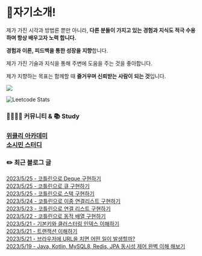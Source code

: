 
<h1>🙋자기소개!</h1>

제가 가진 시각과 방법론 뿐만 아니라, **다른 분들이 가지고 있는 경험과 지식도 적극 수용하며 항상 배우고자 노력 합니다.**

**경험과 이론, 피드백을 통한 성장을 지향**합니다.

제가 가진 기술과 지식을 통해 주변에 도움을 주는 것을 좋아합니다.

제가 지향하는 목표는 함께할 때 **즐거우며 신뢰받는 사람이 되는 것**입니다.

![](https://github-profile-trophy.vercel.app/?username=jungmini0601&theme=flat&no-frame=true&margin-w=30)

![Leetcode Stats](https://leetcard.jacoblin.cool/jungmini0601)

<h3>  👨‍👨‍👦‍👦 커뮤니티 & 📚 Study<h3>

[위클리 아카데미](https://www.weekly.ac/) <br>
[소시민 스터디](https://oval-licorice-979.notion.site/4fc65451bf244a138a93f930ecaaee38?v=8ec49eefb77f44f5a5faef7b15213ac0) <br>

<h3>✏️ 최근 블로그 글</h3> 

[2023/5/25 - 코틀린으로 Deque 구현하기](https://jungmini-laboratory.tistory.com/66) <br>
[2023/5/25 - 코틀린으로 큐 구현하기](https://jungmini-laboratory.tistory.com/65) <br>
[2023/5/25 - 코틀린으로 스택 구현하기](https://jungmini-laboratory.tistory.com/64) <br>
[2023/5/24 - 코틀린으로 이중 연결리스트 구현하기](https://jungmini-laboratory.tistory.com/63) <br>
[2023/5/23 - 코틀린으로 연결 리스트 구현하기](https://jungmini-laboratory.tistory.com/62) <br>
[2023/5/22 - 코틀린으로 동적 배열 구현하기](https://jungmini-laboratory.tistory.com/61) <br>
[2023/5/21 - 기본키와 클러스터링 인덱스 이해하기](https://jungmini-laboratory.tistory.com/60) <br>
[2023/5/21 - 트랜잭션 이해하기](https://jungmini-laboratory.tistory.com/59) <br>
[2023/5/21 - 브라우저에 URL을 치면 어떤 일이 발생할까?](https://jungmini-laboratory.tistory.com/58) <br>
[2023/5/19 - Java, Kotlin, MySQL8, Redis, JPA 동시성 제어 완벽 이해 해보기](https://jungmini-laboratory.tistory.com/56) <br>
